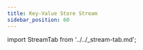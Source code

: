 ```yaml
---
title: Key-Value Store Stream
sidebar_position: 60
---
```


import StreamTab from '../../_stream-tab.md';

<StreamTab />

